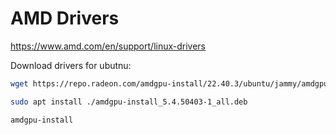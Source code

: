 # AMD Drivers

https://www.amd.com/en/support/linux-drivers

Download drivers for ubutnu:
```bash
wget https://repo.radeon.com/amdgpu-install/22.40.3/ubuntu/jammy/amdgpu-install_5.4.50403-1_all.deb

sudo apt install ./amdgpu-install_5.4.50403-1_all.deb

amdgpu-install
```


